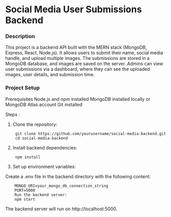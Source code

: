 # Social Media User Submissions Backend

### Description
This project is a backend API built with the MERN stack (MongoDB, Express, React, Node.js). It allows users to submit their name, social media handle, and upload multiple images. The submissions are stored in a MongoDB database, and images are saved on the server. Admins can view user submissions via a dashboard, where they can see the uploaded images, user details, and submission time.

### Project Setup
Prerequisites
Node.js and npm installed
MongoDB installed locally or MongoDB Atlas account
Git installed

Steps :

1. Clone the repository:

        git clone https://github.com/yourusername/social-media-backend.git
        cd social-media-backend

2. Install backend dependencies:

        npm install

3. Set up environment variables:

Create a .env file in the backend directory with the following content:

        MONGO_URI=your_mongo_db_connection_string
        PORT=5000
        Run the backend server:
        npm start

The backend server will run on http://localhost:5000.   